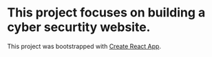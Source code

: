 # This project focuses on building a cyber securtity website.

This project was bootstrapped with [Create React App](https://github.com/facebook/create-react-app).


